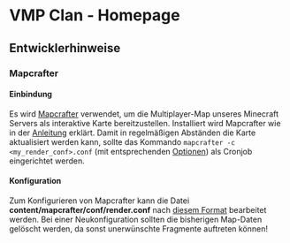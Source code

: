 VMP Clan - Homepage
===================
Entwicklerhinweise
------------------
### Mapcrafter
#### Einbindung
Es wird [Mapcrafter](http://mapcrafter.org/index) verwendet, um die Multiplayer-Map unseres Minecraft Servers als interaktive Karte bereitzustellen. Installiert wird Mapcrafter wie in der [Anleitung](http://docs.mapcrafter.org/builds/stable/installation.html) erklärt.
Damit in regelmäßigen Abständen die Karte aktualisiert werden kann, sollte das Kommando `mapcrafter -c <my_render_conf>.conf` (mit entsprechenden [Optionen](http://docs.mapcrafter.org/builds/stable/using_mapcrafter.html#command-line-options)) als Cronjob eingerichtet werden.

#### Konfiguration
Zum Konfigurieren von Mapcrafter kann die Datei **content/mapcrafter/conf/render.conf** nach [diesem Format](http://docs.mapcrafter.org/builds/stable/configuration.html) bearbeitet werden.
Bei einer Neukonfiguration sollten die bisherigen Map-Daten gelöscht werden, da sonst unerwünschte Fragmente auftreten können!
